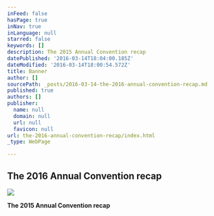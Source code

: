 ```yaml
---
inFeed: false
hasPage: true
inNav: true
inLanguage: null
starred: false
keywords: []
description: The 2015 Annual Convention recap
datePublished: '2016-03-14T18:04:00.185Z'
dateModified: '2016-03-14T18:00:54.572Z'
title: Banner
author: []
sourcePath: _posts/2016-03-14-the-2016-annual-convention-recap.md
published: true
authors: []
publisher:
  name: null
  domain: null
  url: null
  favicon: null
url: the-2016-annual-convention-recap/index.html
_type: WebPage

---
```

## The 2016 Annual Convention recap
![](https://the-grid-user-content.s3-us-west-2.amazonaws.com/33f34143-0318-47c5-91a4-123448425a01.jpg)

**The 2015 Annual Convention recap**